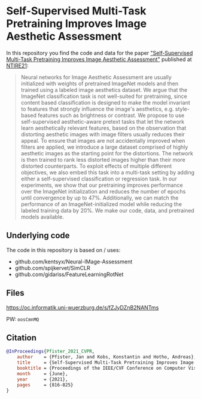 # Self-Supervised Multi-Task Pretraining Improves Image Aesthetic Assessment

In this repository you find the code and data for the paper ["Self-Supervised Multi-Task Pretraining Improves Image Aesthetic Assessment"](https://openaccess.thecvf.com/content/CVPR2021W/NTIRE/html/Pfister_Self-Supervised_Multi-Task_Pretraining_Improves_Image_Aesthetic_Assessment_CVPRW_2021_paper.html) published at [NTIRE21](https://data.vision.ee.ethz.ch/cvl/ntire21/):

> Neural networks for Image Aesthetic Assessment are usually initialized with weights of pretrained ImageNet models and then trained using a labeled image aesthetics dataset. We argue that the ImageNet classification task is not well-suited for pretraining, since content based classification is designed to make the model invariant to features that strongly influence the image's aesthetics, e.g. style-based features such as brightness or contrast.
We propose to use self-supervised aesthetic-aware pretext tasks that let the network learn aesthetically relevant features, based on the observation that distorting aesthetic images with image filters usually reduces their appeal. To ensure that images are not accidentally improved when filters are applied, we introduce a large dataset comprised of highly aesthetic images as the starting point for the distortions. The network is then trained to rank less distorted images higher than their more distorted counterparts. To exploit effects of multiple different objectives, we also embed this task into a multi-task setting by adding either a self-supervised classification or regression task. In our experiments, we show that our pretraining improves performance over the ImageNet initialization and reduces the number of epochs until convergence by up to 47%. Additionally, we can match the performance of an ImageNet-initialized model while reducing the labeled training data by 20%. We make our code, data, and pretrained models available.

## Underlying code
The code in this repository is based on / uses:
- github.com/kentsyx/Neural-IMage-Assessment
- github.com/spijkervet/SimCLR
- github.com/gidariss/FeatureLearningRotNet

## Files
https://oc.informatik.uni-wuerzburg.de/s/fZJyDZnB2NANTms

PW: `oosCmnMQ`

## Citation
```bib
@InProceedings{Pfister_2021_CVPR,
    author    = {Pfister, Jan and Kobs, Konstantin and Hotho, Andreas},
    title     = {Self-Supervised Multi-Task Pretraining Improves Image Aesthetic Assessment},
    booktitle = {Proceedings of the IEEE/CVF Conference on Computer Vision and Pattern Recognition (CVPR) Workshops},
    month     = {June},
    year      = {2021},
    pages     = {816-825}
}
```
